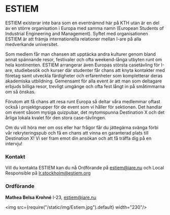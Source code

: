 # ESTIEM

ESTIEM existerar inte bara som en eventnämnd här på KTH utan är en del av en större
organisation i Europa med samma namn (European Students of Industrial Engineering
and Management). Syftet med organisationen ESTIEM är att främja internationella
relationer mellan I-are på alla medverkande universitet.


Som medlem får man chansen att upptäcka andra kulturer genom bland annat
spännande resor, festivaler och ofta weekend-långa utbyten runt om hela kontinenten.
ESTIEM arrangerar även Europas största casetävling för I-are, studiebesök och kurser
där studenter får chans att knyta kontakter med företag samt utveckla färdigheter och
erfarenheter som kompletterar deras akademiska utbildning. Gemensamt för alla
event är att man som deltagare erbjuds billiga resor, trevligt umgänge och ofta fest
långt in på småtimmarna om så önskas.


Förutom att få chans att resa runt Europa så deltar våra medlemmar oftast också i
projektgrupper för de event som vi håller för sektionen. Det handlar om event såsom
mysiga quizpubar, det mytomspunna Destination X och det årliga lokala kvalet för den
stora case-tävlingen.


Om du vill höra mer om oss eller har frågor får du jättegärna svänga förbi vår
rekryteringspub och få en chans att vinna en garanterad plats till Destination X! Vi ser
fram emot din ansökan och att få träffa dig på en intervju!


### Kontakt
Vill du kontakta ESTIEM kan du nå Ordförande på estiem@iare.nu och Local Responsible på lr.stockholm@estiem.org

### Ordförande

__Mathea Belsa Krohné__ I-23, estiem@iare.nu

<img src={require("/static/img/Estiem.jpg").default} width="230"/>